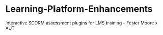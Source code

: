 # Learning-Platform-Enhancements
Interactive SCORM assessment plugins for LMS training – Foster Moore x AUT

